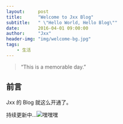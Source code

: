 ```yaml
---
layout:     post
title:      "Welcome to Jxx Blog"
subtitle:   " \"Hello World, Hello Blog\""
date:       2016-04-01 09:00:00
author:     "Jxx"
header-img: "img/welcome-bg.jpg"
tags:
    - 生活
---
```


> “This is a memorable day.”


## 前言

Jxx 的 Blog 就这么开通了。

持续更新中...![嘿嘿嘿](https://onepiece1991.github.io/img/onepiece.gif)

